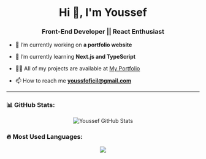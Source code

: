 <h1 align="center">Hi 👋, I'm Youssef</h1>
<h3 align="center">Front-End Developer || React Enthusiast</h3>

- 🔭 I’m currently working on **a portfolio website**

- 🌱 I’m currently learning **Next.js and TypeScript**

- 👨‍💻 All of my projects are available at [My Portfolio](https://yousseffed.vercel.app/)

- 📫 How to reach me **youssfoficil@gmail.com**

---

### 📊 GitHub Stats:
<p align="center">
  <img src="https://github-readme-stats.vercel.app/api?username=Wolf-Root&show_icons=true&theme=tokyonight" alt="Youssef GitHub Stats" />
</p>

### 🔥 Most Used Languages:
<p align="center">
  <img src="https://github-readme-stats.vercel.app/api/top-langs/?username=Wolf-Root&layout=compact&theme=tokyonight" />
</p>

